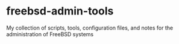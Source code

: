 # freebsd-admin-tools
My collection of scripts, tools, configuration files, and notes for the administration of FreeBSD systems
